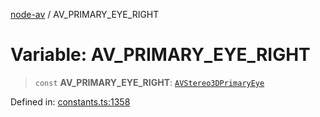 [node-av](../globals.md) / AV\_PRIMARY\_EYE\_RIGHT

# Variable: AV\_PRIMARY\_EYE\_RIGHT

> `const` **AV\_PRIMARY\_EYE\_RIGHT**: [`AVStereo3DPrimaryEye`](../type-aliases/AVStereo3DPrimaryEye.md)

Defined in: [constants.ts:1358](https://github.com/seydx/av/blob/f8631fc881b394300b1479f511d55cf1c370a87f/src/constants/constants.ts#L1358)

